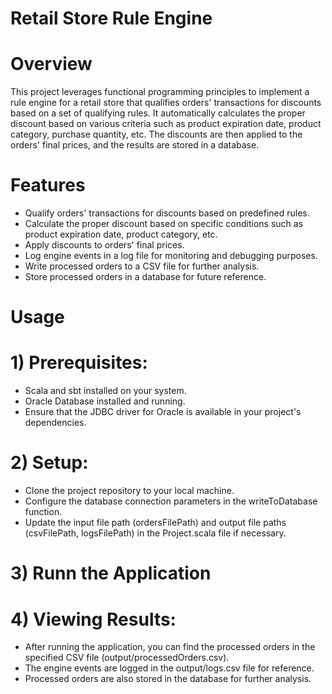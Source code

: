 # Retail Store Rule Engine
# Overview
This project leverages functional programming principles to implement a rule engine for a retail store that qualifies orders' transactions for discounts based on a set of qualifying rules. It automatically calculates the proper discount based on various criteria such as product expiration date, product category, purchase quantity, etc. The discounts are then applied to the orders' final prices, and the results are stored in a database.
# Features
- Qualify orders' transactions for discounts based on predefined rules.
- Calculate the proper discount based on specific conditions such as product expiration date, product category, etc.
- Apply discounts to orders' final prices.
- Log engine events in a log file for monitoring and debugging purposes.
- Write processed orders to a CSV file for further analysis.
- Store processed orders in a database for future reference.
# Usage
# 1) Prerequisites:
- Scala and sbt installed on your system.
- Oracle Database installed and running.
- Ensure that the JDBC driver for Oracle is available in your project's dependencies.
# 2) Setup:
- Clone the project repository to your local machine.
- Configure the database connection parameters in the writeToDatabase function.
- Update the input file path (ordersFilePath) and output file paths (csvFilePath, logsFilePath) in the Project.scala file if necessary.
# 3) Runn the Application
# 4) Viewing Results:
- After running the application, you can find the processed orders in the specified CSV file (output/processedOrders.csv).
- The engine events are logged in the output/logs.csv file for reference.
- Processed orders are also stored in the database for further analysis.
